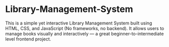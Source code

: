 # Library-Management-System
This is a simple yet interactive Library Management System built using HTML, CSS, and JavaScript (No frameworks, no backend). It allows users to manage books visually and interactively — a great beginner-to-intermediate level frontend project.
